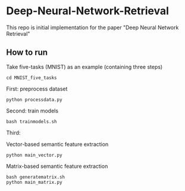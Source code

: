 # Deep-Neural-Network-Retrieval
This repo is initial implementation for the paper "Deep Neural Network Retrieval"
## How to run
Take five-tasks (MNIST) as an example (containing three steps)
```
cd MNIST_five_tasks
```
First: preprocess dataset
```
python processdata.py
```
Second: train models
```
bash trainmodels.sh
```
Third: <br>

Vector-based semantic feature extraction
```
python main_vector.py
```
Matrix-based semantic feature extraction
```
bash generatematrix.sh
python main_matrix.py
```
